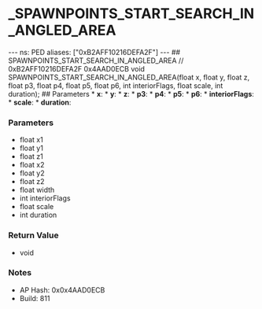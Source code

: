 # _SPAWNPOINTS_START_SEARCH_IN_ANGLED_AREA

--- ns: PED aliases: ["0xB2AFF10216DEFA2F"] --- ## SPAWNPOINTS_START_SEARCH_IN_ANGLED_AREA  // 0xB2AFF10216DEFA2F 0x4AAD0ECB void SPAWNPOINTS_START_SEARCH_IN_ANGLED_AREA(float x, float y, float z, float p3, float p4, float p5, float p6, int interiorFlags, float scale, int duration);  ## Parameters * **x**: * **y**: * **z**: * **p3**: * **p4**: * **p5**: * **p6**: * **interiorFlags**: * **scale**: * **duration**:

### Parameters
* float x1
* float y1
* float z1
* float x2
* float y2
* float z2
* float width
* int interiorFlags
* float scale
* int duration

### Return Value
* void

### Notes
* AP Hash: 0x0x4AAD0ECB
* Build: 811

